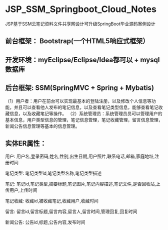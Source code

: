 # JSP_SSM_Springboot_Cloud_Notes
JSP基于SSM云笔记资料文件共享网设计可升级SpringBoot毕业源码案例设计
## 前台框架： Bootstrap(一个HTML5响应式框架）
## 开发环境：myEclipse/Eclipse/Idea都可以 + mysql数据库
## 后台框架: SSM(SpringMVC + Spring + Mybatis)
（1）用户者：用户在前台可以实现最基本的登陆注册，以及修改个人信息等功能，并且可以查看他人发布的笔记信息，以及查看笔记类型信息，能够查看笔记收藏信息，以及收藏笔记等操作。
（2）系统管理员：系统管理员员可以管理用户的基本信息，用户类型信息的管理，笔记信息管理，笔记收藏管理，留言信息管理，新闻公告信息管理等基本的信息管理。
## 实体ER属性：
用户: 用户名,登录密码,姓名,性别,出生日期,用户照片,联系电话,邮箱,家庭地址,注册时间

笔记类型: 笔记类型id,笔记类型名称,笔记类型描述

笔记: 笔记id,笔记类型,摘要标题,笔记图片,笔记内容描述,笔记文件,是否回收站,上传用户,上传时间

笔记收藏: 收藏id,被收藏笔记,收藏用户,收藏时间

留言: 留言id,留言标题,留言内容,留言人,留言时间,管理回复,回复时间

新闻公告: 公告id,标题,公告内容,发布时间
